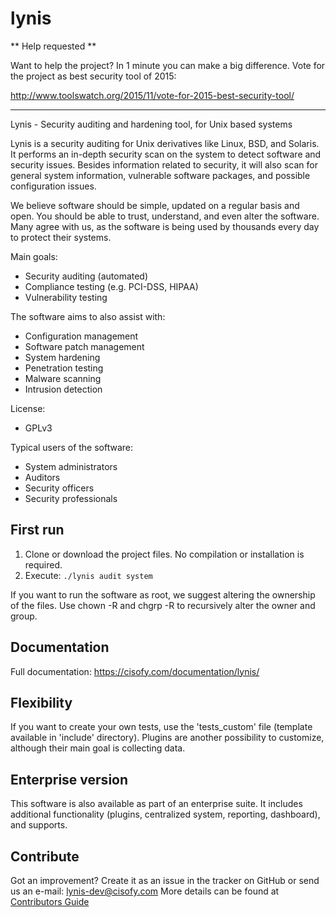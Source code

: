 lynis
=====

** Help requested **

Want to help the project? In 1 minute you can make a big difference. Vote for the project as best security tool of 2015:

http://www.toolswatch.org/2015/11/vote-for-2015-best-security-tool/

---

Lynis - Security auditing and hardening tool, for Unix based systems

Lynis is a security auditing for Unix derivatives like Linux, BSD, and Solaris. It performs an in-depth security scan on the system to detect software and security issues. Besides information related to security, it will also scan for general system information, vulnerable software packages, and possible configuration issues.

We believe software should be simple, updated on a regular basis and open. You should be able to trust, understand, and even alter the software. Many agree with us, as the software is being used by thousands every day to protect their systems.

Main goals:
- Security auditing (automated)
- Compliance testing (e.g. PCI-DSS, HIPAA)
- Vulnerability testing

The software aims to also assist with:
- Configuration management
- Software patch management
- System hardening
- Penetration testing
- Malware scanning
- Intrusion detection

License:
- GPLv3

Typical users of the software:
- System administrators
- Auditors
- Security officers
- Security professionals


## First run

1. Clone or download the project files. No compilation or installation is required.
2. Execute: `./lynis audit system`

If you want to run the software as root, we suggest altering the ownership of the files. Use chown -R and
chgrp -R to recursively alter the owner and group.

## Documentation
Full documentation: https://cisofy.com/documentation/lynis/

## Flexibility
If you want to create your own tests, use the 'tests_custom' file (template available in 'include' directory).
Plugins are another possibility to customize, although their main goal is collecting data.

## Enterprise version
This software is also available as part of an enterprise suite. It includes additional functionality (plugins, centralized system, reporting, dashboard), and supports.

## Contribute
Got an improvement? Create it as an issue in the tracker on GitHub or send us an e-mail: lynis-dev@cisofy.com
More details can be found at [Contributors Guide](https://github.com/CISOfy/lynis/blob/master/CONTRIBUTIONS.md)

